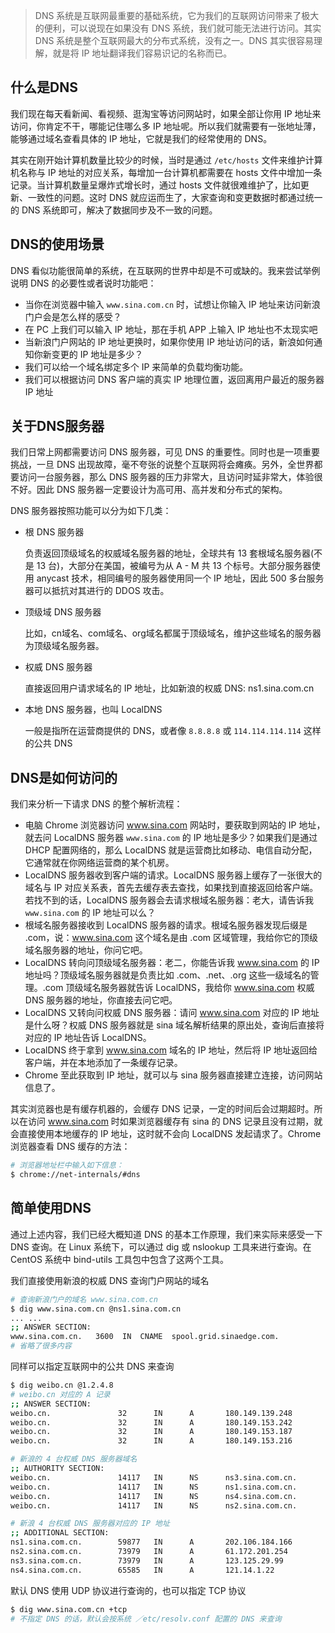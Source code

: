 > DNS 系统是互联网最重要的基础系统，它为我们的互联网访问带来了极大的便利，可以说现在如果没有 DNS 系统，我们就可能无法进行访问。其实 DNS 系统是整个互联网最大的分布式系统，没有之一。DNS 其实很容易理解，就是将 IP 地址翻译我们容易识记的名称而已。




## 什么是DNS
我们现在每天看新闻、看视频、逛淘宝等访问网站时，如果全部让你用 IP 地址来访问，你肯定不干，哪能记住哪么多 IP 地址呢。所以我们就需要有一张地址薄，能够通过域名查看具体的 IP 地址，它就是我们的经常使用的 DNS。


其实在刚开始计算机数量比较少的时候，当时是通过 `/etc/hosts` 文件来维护计算机名称与 IP 地址的对应关系，每增加一台计算机都需要在 hosts 文件中增加一条记录。当计算机数量呈爆炸式增长时，通过 hosts 文件就很难维护了，比如更新、一致性的问题。这时 DNS 就应运而生了，大家查询和变更数据时都通过统一的 DNS 系统即可，解决了数据同步及不一致的问题。


## DNS的使用场景
DNS 看似功能很简单的系统，在互联网的世界中却是不可或缺的。我来尝试举例说明 DNS 的必要性或者说时功能吧：
* 当你在浏览器中输入 `www.sina.com.cn` 时，试想让你输入 IP 地址来访问新浪门户会是怎么样的感受？
* 在 PC 上我们可以输入 IP 地址，那在手机 APP 上输入 IP 地址也不太现实吧
* 当新浪门户网站的 IP 地址更换时，如果你使用 IP 地址访问的话，新浪如何通知你新变更的 IP 地址是多少？
* 我们可以给一个域名绑定多个 IP 来简单的负载均衡功能。
* 我们可以根据访问 DNS 客户端的真实 IP 地理位置，返回离用户最近的服务器 IP 地址


## 关于DNS服务器
我们日常上网都需要访问 DNS 服务器，可见 DNS 的重要性。同时也是一项重要挑战，一旦 DNS 出现故障，毫不夸张的说整个互联网将会瘫痪。另外，全世界都要访问一台服务器，那么 DNS 服务器的压力非常大，且访问时延非常大，体验很不好。因此 DNS 服务器一定要设计为高可用、高并发和分布式的架构。

DNS 服务器按照功能可以分为如下几类：
* 根 DNS 服务器

  负责返回顶级域名的权威域名服务器的地址，全球共有 13 套根域名服务器(不是 13 台)，大部分在美国，被编号为从 A - M 共 13 个标号。大部分服务器使用 anycast 技术，相同编号的服务器使用同一个 IP 地址，因此 500 多台服务器可以抵抗对其进行的 DDOS 攻击。

* 顶级域 DNS 服务器

  比如，cn域名、com域名、org域名都属于顶级域名，维护这些域名的服务器为顶级域名服务器。

* 权威 DNS 服务器

  直接返回用户请求域名的 IP 地址，比如新浪的权威 DNS: ns1.sina.com.cn

* 本地 DNS 服务器，也叫 LocalDNS

  一般是指所在运营商提供的 DNS，或者像 `8.8.8.8` 或  `114.114.114.114` 这样的公共 DNS


## DNS是如何访问的
我们来分析一下请求 DNS 的整个解析流程：
* 电脑 Chrome 浏览器访问 www.sina.com 网站时，要获取到网站的 IP 地址，就去问 LocalDNS 服务器 `www.sina.com` 的 IP 地址是多少？如果我们是通过 DHCP 配置网络的，那么 LocalDNS 就是运营商比如移动、电信自动分配，它通常就在你网络运营商的某个机房。
* LocalDNS 服务器收到客户端的请求。LocalDNS 服务器上缓存了一张很大的域名与 IP 对应关系表，首先去缓存表去查找，如果找到直接返回给客户端。若找不到的话，LocalDNS 服务器会去请求根域名服务器：老大，请告诉我 `www.sina.com` 的 IP 地址可以么？
* 根域名服务器接收到 LocalDNS 服务器的请求。根域名服务器发现后缀是 .com，说：www.sina.com 这个域名是由 .com 区域管理，我给你它的顶级域名服务器的地址，你问它吧。
* LocalDNS 转向问顶级域名服务器：老二，你能告诉我 www.sina.com 的 IP 地址吗？顶级域名服务器就是负责比如 .com、.net、.org 这些一级域名的管理。.com 顶级域名服务器就告诉 LocalDNS，我给你 www.sina.com 权威 DNS 服务器的地址，你直接去问它吧。
* LocalDNS 又转向问权威 DNS 服务器：请问 www.sina.com 对应的 IP 地址是什么呀？权威 DNS 服务器就是 sina 域名解析结果的原出处，查询后直接将对应的 IP 地址告诉 LocalDNS。
* LocalDNS 终于拿到 www.sina.com 域名的 IP 地址，然后将 IP 地址返回给客户端，并在本地添加了一条缓存记录。
* Chrome 至此获取到 IP 地址，就可以与 sina 服务器直接建立连接，访问网站信息了。


其实浏览器也是有缓存机器的，会缓存 DNS 记录，一定的时间后会过期超时。所以在访问 www.sina.com 时如果浏览器缓存有 sina 的 DNS 记录且没有过期，就会直接使用本地缓存的 IP 地址，这时就不会向 LocalDNS 发起请求了。Chrome 浏览器查看 DNS 缓存的方法：

```bash
# 浏览器地址栏中输入如下信息：
$ chrome://net-internals/#dns
```


## 简单使用DNS
通过上述内容，我们已经大概知道 DNS 的基本工作原理，我们来实际来感受一下 DNS 查询。在 Linux 系统下，可以通过 dig 或 nslookup 工具来进行查询。在 CentOS 系统中 bind-utils 工具包中包含了这两个工具。

我们直接使用新浪的权威 DNS 查询门户网站的域名
```bash
# 查询新浪门户的域名 www.sina.com.cn
$ dig www.sina.com.cn @ns1.sina.com.cn
... ...
;; ANSWER SECTION:
www.sina.com.cn.   3600  IN  CNAME  spool.grid.sinaedge.com.
# 省略了很多内容
```

同样可以指定互联网中的公共 DNS 来查询
```bash
$ dig weibo.cn @1.2.4.8
# weibo.cn 对应的 A 记录
;; ANSWER SECTION:
weibo.cn.               32      IN      A       180.149.139.248
weibo.cn.               32      IN      A       180.149.153.242
weibo.cn.               32      IN      A       180.149.153.187
weibo.cn.               32      IN      A       180.149.153.216

# 新浪的 4 台权威 DNS 服务器域名
;; AUTHORITY SECTION:
weibo.cn.               14117   IN      NS      ns3.sina.com.cn.
weibo.cn.               14117   IN      NS      ns1.sina.com.cn.
weibo.cn.               14117   IN      NS      ns4.sina.com.cn.
weibo.cn.               14117   IN      NS      ns2.sina.com.cn.

# 新浪 4 台权威 DNS 服务器对应的 IP 地址
;; ADDITIONAL SECTION:
ns1.sina.com.cn.        59877   IN      A       202.106.184.166
ns2.sina.com.cn.        73979   IN      A       61.172.201.254
ns3.sina.com.cn.        73979   IN      A       123.125.29.99
ns4.sina.com.cn.        65585   IN      A       121.14.1.22
```

默认 DNS 使用 UDP 协议进行查询的，也可以指定 TCP 协议
```bash
$ dig www.sina.com.cn +tcp
# 不指定 DNS 的话，默认会按系统 ／etc/resolv.conf 配置的 DNS 来查询
```
